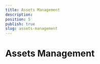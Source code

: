 ```yaml
---
title: Assets Management
description: 
position: 5
publish: true
slug: assets-management
---
```


# Assets Management